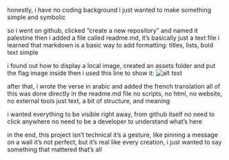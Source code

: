 honestly, i have no coding background
i just wanted to make something simple and symbolic

so i went on github, clicked “create a new repository” and named it palestine
then i added a file called readme.md, it’s basically just a text file
i learned that markdown is a basic way to add formatting: titles, lists, bold text simple

i found out how to display a local image, created an assets folder and put the flag image inside
then i used this line to show it:
![alt text](assets/palestine-flag.png)

after that, i wrote the verse in arabic and added the french translation
all of this was done directly in the readme.md file
no scripts, no html, no website, no external tools
just text, a bit of structure, and meaning

i wanted everything to be visible right away, from github itself
no need to click anywhere
no need to be a developer to understand what’s here

in the end, this project isn’t technical
it’s a gesture, like pinning a message on a wall
it’s not perfect, but it’s real
like every creation, i just wanted to say something that mattered
that’s all

